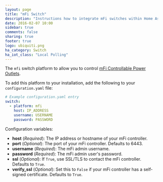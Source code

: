 ```yaml
---
layout: page
title: "mFi Switch"
description: "Instructions how to integrate mFi switches within Home Assistant."
date: 2016-02-07 10:00
sidebar: true
comments: false
sharing: true
footer: true
logo: ubiquiti.png
ha_category: Switch
ha_iot_class: "Local Polling"
---
```



The `mfi` switch platform to allow you to control [mFi Controllable Power Outlets](https://www.ubnt.com/mfi/mpower/).

To add this platform to your installation, add the following to your `configuration.yaml` file:

```yaml
# Example configuration.yaml entry
switch:
  - platform: mfi
    host: IP_ADDRESS
    username: USERNAME
    password: PASSWORD
```

Configuration variables:

- **host** (*Required*): The IP address or hostname of your mFi controller.
- **port** (*Optional*): The port of your mFi controller. Defaults to 6443.
- **username** (*Required*): The mFi admin username.
- **password** (*Required*): The mFi admin user's password.
- **ssl** (*Optional*): If `True`, use SSL/TLS to contact the mFi controller. Defaults to `True`.
- **verify_ssl** (*Optional*): Set this to `False` if your mFi controller has a self-signed certificate. Defaults to `True`.

